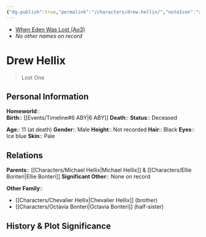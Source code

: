 ```yaml
---
{"dg-publish":true,"permalink":"/characters/drew-hellix/","noteIcon":"saber1"}
---
```


- [When Eden Was Lost (Ao3)](https://archiveofourown.org/works/19334440)
- *No other names on record*
# Drew Hellix
>Lost One

## Personal Information

**Homeworld**::  
**Birth**::  [[Events/Timeline#6 ABY\|6 ABY]]
**Death**:: 
**Status**::  Deceased

**Age**::  11 (at death)
**Gender**::  Male
**Height**::  Not recorded
**Hair**::  Black
**Eyes**::  Ice blue
**Skin**::  Pale

## Relations

**Parents**::  [[Characters/Michael Hellix\|Michael Hellix]] & [[Characters/Ellie Bonteri\|Ellie Bonteri]]
**Significant Other**:: None on record

**Other Family**::
- [[Characters/Chevalier Hellix\|Chevalier Hellix]] (brother)
- [[Characters/Octavia Bonteri\|Octavia Bonteri]] (half-sister)

## History & Plot Significance

